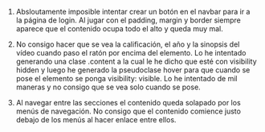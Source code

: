 1. Absloutamente imposible intentar crear un botón en el navbar para ir a la página de login. Al jugar con el padding, margin y border siempre aparece que el contenido ocupa todo el alto y queda muy mal.

2. No consigo hacer que se vea la calificación, el año y la sinopsis del vídeo cuando paso el ratón por encima del elemento. Lo he intentado generando una clase .content a la cual le he dicho que esté con visibility hidden y luego he generado la pseudoclase hover para que cuando se pose el elemento se ponga visibility: visible. Lo he intentado de mil maneras y no consigo que se vea solo cuando se pose.

3. Al navegar entre las secciones el contenido queda solapado por los menús de navegación. No consigo que el contenido comience justo debajo de los menús al hacer enlace entre ellos.

